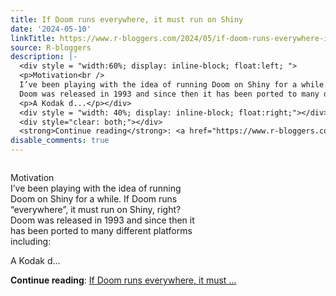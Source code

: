 ```yaml
---
title: If Doom runs everywhere, it must run on Shiny
date: '2024-05-10'
linkTitle: https://www.r-bloggers.com/2024/05/if-doom-runs-everywhere-it-must-run-on-shiny/
source: R-bloggers
description: |-
  <div style = "width:60%; display: inline-block; float:left; ">
  <p>Motivation<br />
  I’ve been playing with the idea of running Doom on Shiny for a while. If Doom runs “everywhere”, it must run on Shiny, right?<br />
  Doom was released in 1993 and since then it has been ported to many different platforms including:</p>
  <p>A Kodak d...</p></div>
  <div style = "width: 40%; display: inline-block; float:right;"></div>
  <div style="clear: both;"></div>
  <strong>Continue reading</strong>: <a href="https://www.r-bloggers.com/2024/05/if-doom-runs-everywhere-it-must-run-on-shiny/">If Doom runs everywhere, it must  ...
disable_comments: true
---
```

<div style = "width:60%; display: inline-block; float:left; ">
<p>Motivation<br />
I’ve been playing with the idea of running Doom on Shiny for a while. If Doom runs “everywhere”, it must run on Shiny, right?<br />
Doom was released in 1993 and since then it has been ported to many different platforms including:</p>
<p>A Kodak d...</p></div>
<div style = "width: 40%; display: inline-block; float:right;"></div>
<div style="clear: both;"></div>
<strong>Continue reading</strong>: <a href="https://www.r-bloggers.com/2024/05/if-doom-runs-everywhere-it-must-run-on-shiny/">If Doom runs everywhere, it must  ...